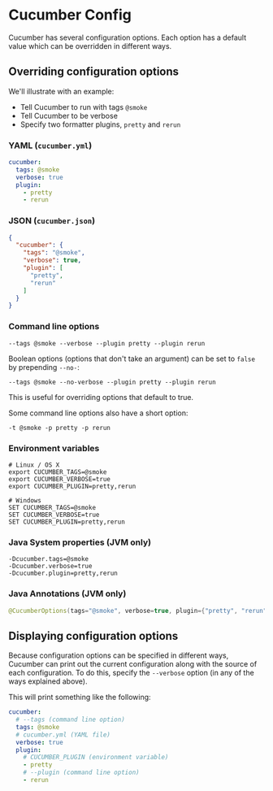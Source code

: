 # Cucumber Config

Cucumber has several configuration options. Each option has a default value
which can be overridden in different ways.

## Overriding configuration options

We'll illustrate with an example:

* Tell Cucumber to run with tags `@smoke`
* Tell Cucumber to be verbose
* Specify two formatter plugins, `pretty` and `rerun`

### YAML (`cucumber.yml`)

```yaml
cucumber:
  tags: @smoke
  verbose: true
  plugin:
    - pretty
    - rerun
```

### JSON (`cucumber.json`)

```json
{
  "cucumber": {
    "tags": "@smoke",
    "verbose": true,
    "plugin": [
      "pretty",
      "rerun"
    ]
  }
}
```

### Command line options

```shell
--tags @smoke --verbose --plugin pretty --plugin rerun
```

Boolean options (options that don't take an argument) can be set to `false`
by prepending `--no-`:

```shell
--tags @smoke --no-verbose --plugin pretty --plugin rerun
```

This is useful for overriding options that default to true.

Some command line options also have a short option:

```shell
-t @smoke -p pretty -p rerun
```

### Environment variables

```shell
# Linux / OS X
export CUCUMBER_TAGS=@smoke
export CUCUMBER_VERBOSE=true
export CUCUMBER_PLUGIN=pretty,rerun
```

```shell
# Windows
SET CUCUMBER_TAGS=@smoke
SET CUCUMBER_VERBOSE=true
SET CUCUMBER_PLUGIN=pretty,rerun
```

### Java System properties (JVM only)

```shell
-Dcucumber.tags=@smoke
-Dcucumber.verbose=true
-Dcucumber.plugin=pretty,rerun
```

### Java Annotations (JVM only)

```java
@CucumberOptions(tags="@smoke", verbose=true, plugin={"pretty", "rerun"})
```

## Displaying configuration options

Because configuration options can be specified in different ways, Cucumber can print out
the current configuration along with the source of each configuration. To do this,
specify the `--verbose` option (in any of the ways explained above).

This will print something like the following:

```yaml
cucumber:
  # --tags (command line option)
  tags: @smoke
  # cucumber.yml (YAML file)
  verbose: true
  plugin:
    # CUCUMBER_PLUGIN (environment variable)
    - pretty
    # --plugin (command line option)
    - rerun
```



